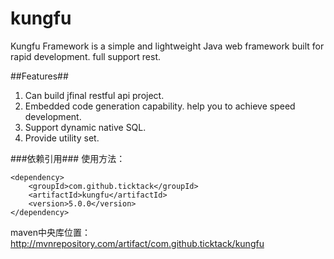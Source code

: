 # kungfu #
Kungfu Framework is a simple and lightweight Java web framework built for rapid development. full support rest.

##Features##
1. Can build jfinal restful api project.
2. Embedded code generation capability. help you to achieve speed development.
3. Support dynamic native SQL.
4. Provide utility set.


###依赖引用###
使用方法：
```
<dependency>
    <groupId>com.github.ticktack</groupId>
    <artifactId>kungfu</artifactId>
    <version>5.0.0</version>
</dependency>
```
 
maven中央库位置：
http://mvnrepository.com/artifact/com.github.ticktack/kungfu

